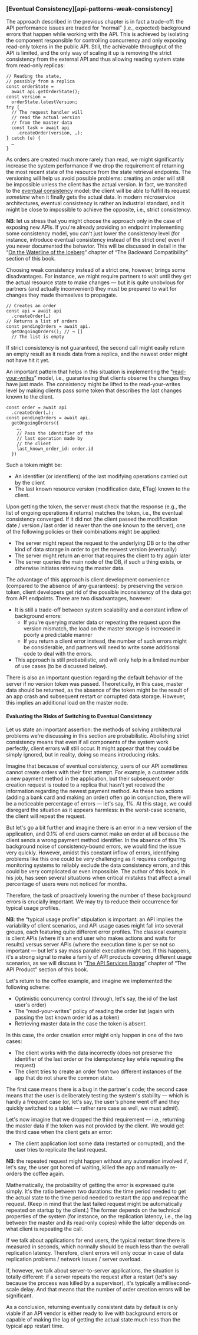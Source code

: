 ### [Eventual Consistency][api-patterns-weak-consistency]

The approach described in the previous chapter is in fact a trade-off: the API performance issues are traded for “normal” (i.e., expected) background errors that happen while working with the API. This is achieved by isolating the component responsible for controlling concurrency and only exposing read-only tokens in the public API. Still, the achievable throughput of the API is limited, and the only way of scaling it up is removing the strict consistency from the external API and thus allowing reading system state from read-only replicas:

```
// Reading the state,
// possibly from a replica
const orderState = 
  await api.getOrderState();
const version = 
  orderState.latestVersion;
try {
  // The request handler will
  // read the actual version
  // from the master data
  const task = await api
    .createOrder(version, …);
} catch (e) {
  …
}
```

As orders are created much more rarely than read, we might significantly increase the system performance if we drop the requirement of returning the most recent state of the resource from the state retrieval endpoints. The versioning will help us avoid possible problems: creating an order will still be impossible unless the client has the actual version. In fact, we transited to the [eventual consistency](https://en.wikipedia.org/wiki/Consistency_model#Eventual_consistency) model: the client will be able to fulfill its request *sometime* when it finally gets the actual data. In modern microservice architectures, eventual consistency is rather an industrial standard, and it might be close to impossible to achieve the opposite, i.e., strict consistency.

**NB**: let us stress that you might choose the approach only in the case of exposing new APIs. If you're already providing an endpoint implementing some consistency model, you can't just lower the consistency level (for instance, introduce eventual consistency instead of the strict one) even if you never documented the behavior. This will be discussed in detail in the “[On the Waterline of the Iceberg](#back-compat-iceberg-waterline)” chapter of “The Backward Compatibility” section of this book.

Choosing weak consistency instead of a strict one, however, brings some disadvantages. For instance, we might require partners to wait until they get the actual resource state to make changes — but it is quite unobvious for partners (and actually inconvenient) they must be prepared to wait for changes they made themselves to propagate.

```
// Creates an order
const api = await api
  .createOrder(…)
// Returns a list of orders
const pendingOrders = await api.
  getOngoingOrders(); // → []
  // The list is empty
```

If strict consistency is not guaranteed, the second call might easily return an empty result as it reads data from a replica, and the newest order might not have hit it yet.

An important pattern that helps in this situation is implementing the “[read-your-writes](https://en.wikipedia.org/wiki/Consistency_model#Read-your-writes_consistency)” model, i.e., guaranteeing that clients observe the changes they have just made. The consistency might be lifted to the read-your-writes level by making clients pass some token that describes the last changes known to the client.

```
const order = await api
  .createOrder(…);
const pendingOrders = await api.
  getOngoingOrders({
    …,
    // Pass the identifier of the
    // last operation made by
    // the client
    last_known_order_id: order.id
  })
```

Such a token might be:
  * An identifier (or identifiers) of the last modifying operations carried out by the client
  * The last known resource version (modification date, ETag) known to the client.

Upon getting the token, the server must check that the response (e.g., the list of ongoing operations it returns) matches the token, i.e., the eventual consistency converged. If it did not (the client passed the modification date / version / last order id newer than the one known to the server), one of the following policies or their combinations might be applied:
  * The server might repeat the request to the underlying DB or to the other kind of data storage in order to get the newest version (eventually)
  * The server might return an error that requires the client to try again later
  * The server queries the main node of the DB, if such a thing exists, or otherwise initiates retrieving the master data.

The advantage of this approach is client development convenience (compared to the absence of any guarantees): by preserving the version token, client developers get rid of the possible inconsistency of the data got from API endpoints. There are two disadvantages, however:
  * It is still a trade-off between system scalability and a constant inflow of background errors:
      * If you're querying master data or repeating the request upon the version mismatch, the load on the master storage is increased in poorly a predictable manner
      * If you return a client error instead, the number of such errors might be considerable, and partners will need to write some additional code to deal with the errors.
  * This approach is still probabilistic, and will only help in a limited number of use cases (to be discussed below).

There is also an important question regarding the default behavior of the server if no version token was passed. Theoretically, in this case, master data should be returned, as the absence of the token might be the result of an app crash and subsequent restart or corrupted data storage. However, this implies an additional load on the master node.

#### Evaluating the Risks of Switching to Eventual Consistency

Let us state an important assertion: the methods of solving architectural problems we're discussing in this section are probabilistic. Abolishing strict consistency means that even if all components of the system work perfectly, client errors will still occur. It might appear that they could be simply ignored, but in reality, doing so means introducing risks.

Imagine that because of eventual consistency, users of our API sometimes cannot create orders with their first attempt. For example, a customer adds a new payment method in the application, but their subsequent order creation request is routed to a replica that hasn't yet received the information regarding the newest payment method. As these two actions (adding a bank card and making an order) often go in conjunction, there will be a noticeable percentage of errors — let's say, 1%. At this stage, we could disregard the situation as it appears harmless: in the worst-case scenario, the client will repeat the request.

But let's go a bit further and imagine there is an error in a new version of the application, and 0.1% of end users cannot make an order at all because the client sends a wrong payment method identifier. In the absence of this 1% background noise of consistency-bound errors, we would find the issue very quickly. However, amidst this constant inflow of errors, identifying problems like this one could be very challenging as it requires configuring monitoring systems to reliably exclude the data consistency errors, and this could be very complicated or even impossible. The author of this book, in his job, has seen several situations when critical mistakes that affect a small percentage of users were not noticed for months.

Therefore, the task of proactively lowering the number of these background errors is crucially important. We may try to reduce their occurrence for typical usage profiles.

**NB**: the “typical usage profile” stipulation is important: an API implies the variability of client scenarios, and API usage cases might fall into several groups, each featuring quite different error profiles. The classical example is client APIs (where it's an end user who makes actions and waits for results) versus server APIs (where the execution time is per se not so important — but let's say mass parallel execution might be). If this happens, it's a strong signal to make a family of API products covering different usage scenarios, as we will discuss in “[The API Services Range](#api-product-range)” chapter of “The API Product” section of this book.

Let's return to the coffee example, and imagine we implemented the following scheme:
  * Optimistic concurrency control (through, let's say, the id of the last user's order)
  * The “read-your-writes” policy of reading the order list (again with passing the last known order id as a token)
  * Retrieving master data in the case the token is absent.

In this case, the order creation error might only happen in one of the two cases:
  * The client works with the data incorrectly (does not preserve the identifier of the last order or the idempotency key while repeating the request)
  * The client tries to create an order from two different instances of the app that do not share the common state.

The first case means there is a bug in the partner's code; the second case means that the user is deliberately testing the system's stability — which is hardly a frequent case (or, let's say, the user's phone went off and they quickly switched to a tablet — rather rare case as well, we must admit).

Let's now imagine that we dropped the third requirement — i.e., returning the master data if the token was not provided by the client. We would get the third case when the client gets an error:
  * The client application lost some data (restarted or corrupted), and the user tries to replicate the last request.

**NB**: the repeated request might happen without any automation involved if, let's say, the user got bored of waiting, killed the app and manually re-orders the coffee again.

Mathematically, the probability of getting the error is expressed quite simply. It's the ratio between two durations: the time period needed to get the actual state to the time period needed to restart the app and repeat the request. (Keep in mind that the last failed request might be automatically repeated on startup by the client.) The former depends on the technical properties of the system (for instance, on the replication latency, i.e., the lag between the master and its read-only copies) while the latter depends on what client is repeating the call.

If we talk about applications for end users, the typical restart time there is measured in seconds, which normally should be much less than the overall replication latency. Therefore, client errors will only occur in case of data replication problems / network issues / server overload.

If, however, we talk about server-to-server applications, the situation is totally different: if a server repeats the request after a restart (let's say because the process was killed by a supervisor), it's typically a millisecond-scale delay. And that means that the number of order creation errors will be significant.

As a conclusion, returning eventually consistent data by default is only viable if an API vendor is either ready to live with background errors or capable of making the lag of getting the actual state much less than the typical app restart time.